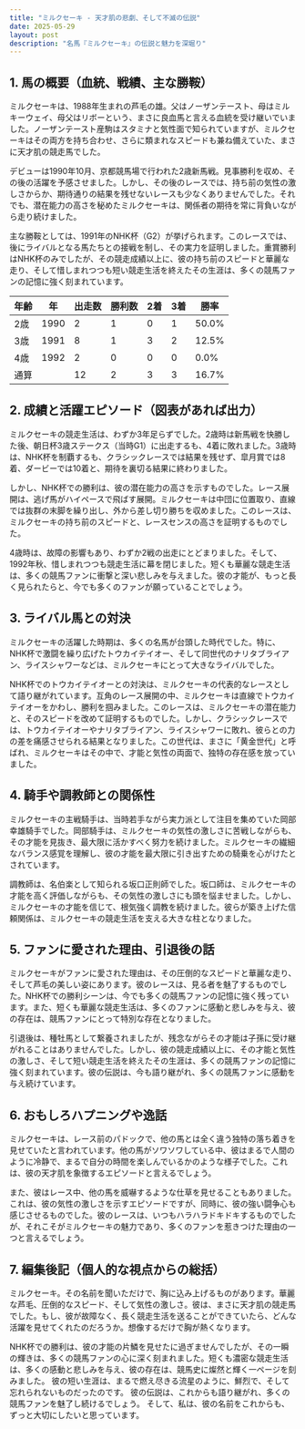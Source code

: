 ```yaml
---
title: "ミルクセーキ - 天才肌の悲劇、そして不滅の伝説"
date: 2025-05-29
layout: post
description: "名馬『ミルクセーキ』の伝説と魅力を深堀り"
---
```


## 1. 馬の概要（血統、戦績、主な勝鞍）

ミルクセーキは、1988年生まれの芦毛の雄。父はノーザンテースト、母はミルキーウェイ、母父はリボーという、まさに良血馬と言える血統を受け継いでいました。ノーザンテースト産駒はスタミナと気性面で知られていますが、ミルクセーキはその両方を持ち合わせ、さらに類まれなスピードも兼ね備えていた、まさに天才肌の競走馬でした。

デビューは1990年10月、京都競馬場で行われた2歳新馬戦。見事勝利を収め、その後の活躍を予感させました。しかし、その後のレースでは、持ち前の気性の激しさからか、期待通りの結果を残せないレースも少なくありませんでした。それでも、潜在能力の高さを秘めたミルクセーキは、関係者の期待を常に背負いながら走り続けました。

主な勝鞍としては、1991年のNHK杯（G2）が挙げられます。このレースでは、後にライバルとなる馬たちとの接戦を制し、その実力を証明しました。重賞勝利はNHK杯のみでしたが、その競走成績以上に、彼の持ち前のスピードと華麗な走り、そして惜しまれつつも短い競走生活を終えたその生涯は、多くの競馬ファンの記憶に強く刻まれています。

| 年齢 | 年 | 出走数 | 勝利数 | 2着 | 3着 | 勝率 |
|---|---|---|---|---|---|---|
| 2歳 | 1990 | 2 | 1 | 0 | 1 | 50.0% |
| 3歳 | 1991 | 8 | 1 | 3 | 2 | 12.5% |
| 4歳 | 1992 | 2 | 0 | 0 | 0 | 0.0% |
| 通算 |  | 12 | 2 | 3 | 3 | 16.7% |


## 2. 成績と活躍エピソード（図表があれば出力）

ミルクセーキの競走生活は、わずか3年足らずでした。2歳時は新馬戦を快勝した後、朝日杯3歳ステークス（当時G1）に出走するも、4着に敗れました。3歳時は、NHK杯を制覇するも、クラシックレースでは結果を残せず、皐月賞では8着、ダービーでは10着と、期待を裏切る結果に終わりました。

しかし、NHK杯での勝利は、彼の潜在能力の高さを示すものでした。レース展開は、逃げ馬がハイペースで飛ばす展開。ミルクセーキは中団に位置取り、直線では抜群の末脚を繰り出し、外から差し切り勝ちを収めました。このレースは、ミルクセーキの持ち前のスピードと、レースセンスの高さを証明するものでした。

4歳時は、故障の影響もあり、わずか2戦の出走にとどまりました。そして、1992年秋、惜しまれつつも競走生活に幕を閉じました。短くも華麗な競走生活は、多くの競馬ファンに衝撃と深い悲しみを与えました。彼の才能が、もっと長く見られたらと、今でも多くのファンが願っていることでしょう。


## 3. ライバル馬との対決

ミルクセーキの活躍した時期は、多くの名馬が台頭した時代でした。特に、NHK杯で激闘を繰り広げたトウカイテイオー、そして同世代のナリタブライアン、ライスシャワーなどは、ミルクセーキにとって大きなライバルでした。

NHK杯でのトウカイテイオーとの対決は、ミルクセーキの代表的なレースとして語り継がれています。互角のレース展開の中、ミルクセーキは直線でトウカイテイオーをかわし、勝利を掴みました。このレースは、ミルクセーキの潜在能力と、そのスピードを改めて証明するものでした。しかし、クラシックレースでは、トウカイテイオーやナリタブライアン、ライスシャワーに敗れ、彼らとの力の差を痛感させられる結果となりました。この世代は、まさに「黄金世代」と呼ばれ、ミルクセーキはその中で、才能と気性の両面で、独特の存在感を放っていました。


## 4. 騎手や調教師との関係性

ミルクセーキの主戦騎手は、当時若手ながら実力派として注目を集めていた岡部幸雄騎手でした。岡部騎手は、ミルクセーキの気性の激しさに苦戦しながらも、その才能を見抜き、最大限に活かすべく努力を続けました。ミルクセーキの繊細なバランス感覚を理解し、彼の才能を最大限に引き出すための騎乗を心がけたとされています。

調教師は、名伯楽として知られる坂口正則師でした。坂口師は、ミルクセーキの才能を高く評価しながらも、その気性の激しさにも頭を悩ませました。しかし、ミルクセーキの才能を信じて、根気強く調教を続けました。彼らが築き上げた信頼関係は、ミルクセーキの競走生活を支える大きな柱となりました。


## 5. ファンに愛された理由、引退後の話

ミルクセーキがファンに愛された理由は、その圧倒的なスピードと華麗な走り、そして芦毛の美しい姿にあります。彼のレースは、見る者を魅了するものでした。NHK杯での勝利シーンは、今でも多くの競馬ファンの記憶に強く残っています。また、短くも華麗な競走生活は、多くのファンに感動と悲しみを与え、彼の存在は、競馬ファンにとって特別な存在となりました。

引退後は、種牡馬として繋養されましたが、残念ながらその才能は子孫に受け継がれることはありませんでした。しかし、彼の競走成績以上に、その才能と気性の激しさ、そして短い競走生活を終えたその生涯は、多くの競馬ファンの記憶に強く刻まれています。彼の伝説は、今も語り継がれ、多くの競馬ファンに感動を与え続けています。


## 6. おもしろハプニングや逸話

ミルクセーキは、レース前のパドックで、他の馬とは全く違う独特の落ち着きを見せていたと言われています。他の馬がソワソワしている中、彼はまるで人間のように冷静で、まるで自分の時間を楽しんでいるかのような様子でした。これは、彼の天才肌を象徴するエピソードと言えるでしょう。

また、彼はレース中、他の馬を威嚇するような仕草を見せることもありました。これは、彼の気性の激しさを示すエピソードですが、同時に、彼の強い闘争心も感じさせるものでした。彼のレースは、いつもハラハラドキドキするものでしたが、それこそがミルクセーキの魅力であり、多くのファンを惹きつけた理由の一つと言えるでしょう。


## 7. 編集後記（個人的な視点からの総括）

ミルクセーキ。その名前を聞いただけで、胸に込み上げるものがあります。華麗な芦毛、圧倒的なスピード、そして気性の激しさ。彼は、まさに天才肌の競走馬でした。もし、彼が故障なく、長く競走生活を送ることができていたら、どんな活躍を見せてくれたのだろうか。想像するだけで胸が熱くなります。

NHK杯での勝利は、彼の才能の片鱗を見せたに過ぎませんでしたが、その一瞬の輝きは、多くの競馬ファンの心に深く刻まれました。短くも濃密な競走生活は、多くの感動と悲しみを与え、彼の存在は、競馬史に燦然と輝く一ページを刻みました。  彼の短い生涯は、まるで燃え尽きる流星のように、鮮烈で、そして忘れられないものだったのです。  彼の伝説は、これからも語り継がれ、多くの競馬ファンを魅了し続けるでしょう。  そして、私は、彼の名前をこれからも、ずっと大切にしたいと思っています。
